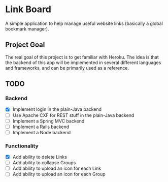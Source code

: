 # Link Board

A simple application to help manage useful website links (basically a global bookmark manager).

## Project Goal
The real goal of this project is to get familiar with Heroku. The idea is that the backend of this app will be
implemented in several different languages and frameworks, and can be primarily used as a reference.

## TODO

### Backend

- [x] Implement login in the plain-Java backend
- [ ] Use Apache CXF for REST stuff in the plain-Java backend
- [ ] Implement a Spring MVC backend
- [ ] Implement a Rails backend
- [ ] Implement a Node backend

### Functionality

- [x] Add ability to delete Links
- [ ] Add ability to collapse Groups
- [ ] Add ability to upload an icon for each Link
- [ ] Add ability to upload an icon for each Group